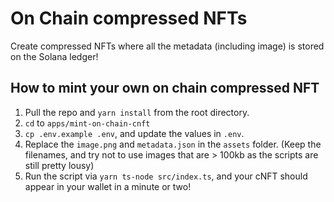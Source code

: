 # On Chain compressed NFTs

Create compressed NFTs where all the metadata (including image) is stored on the Solana ledger!

## How to mint your own on chain compressed NFT

1. Pull the repo and `yarn install` from the root directory.
2. `cd` to `apps/mint-on-chain-cnft`
3. `cp .env.example .env`, and update the values in `.env`.
4. Replace the `image.png` and `metadata.json` in the `assets` folder. (Keep the filenames, and try not to use images that are > 100kb as the scripts are still pretty lousy)
5. Run the script via `yarn ts-node src/index.ts`, and your cNFT should appear in your wallet in a minute or two!
